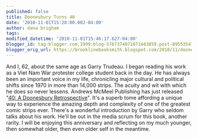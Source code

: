 ```yaml
---
published: false
title: Doonesbury Turns 40
date: '2010-11-01T15:28:00.002-04:00'
author: dana brigham
tags: 
modified_datetime: '2010-11-01T15:46:17.627-04:00'
blogger_id: tag:blogger.com,1999:blog-5767374071871443859.post-8955354711291106705
blogger_orig_url: https://brooklinebooksmith.blogspot.com/2010/11/doonesbury-turns-40.html
---
```


And I, 62, about the same age as Garry Trudeau.  I began reading his work as a Viet Nam War protester college student back in the day.  He has always been an important voice in my life, chronicling major cultural and political shifts since 1970 in more than 14,000 strips.   The acuity and  wit with which he does so never lessens.  Andrews McMeel Publishing has just released "<a href="https://http//www.brooklinebooksmith-shop.com/search/apachesolr_search/40%3A%20A%20Doonesbury%20Retrospective">40: A Doonesbury Retrospective</a>".   It's a superb tome affording a unique way to experience the amazing depth and complexity of one of the greatest comic strips ever. There's a wonderful introduction by Garry who seldom talks about his work.  He'll be out in the media scrum for this book, another rarity.  I will be enjoying this anniversary and reflecting on my much younger, then somewhat older, then even older self in the meantime.